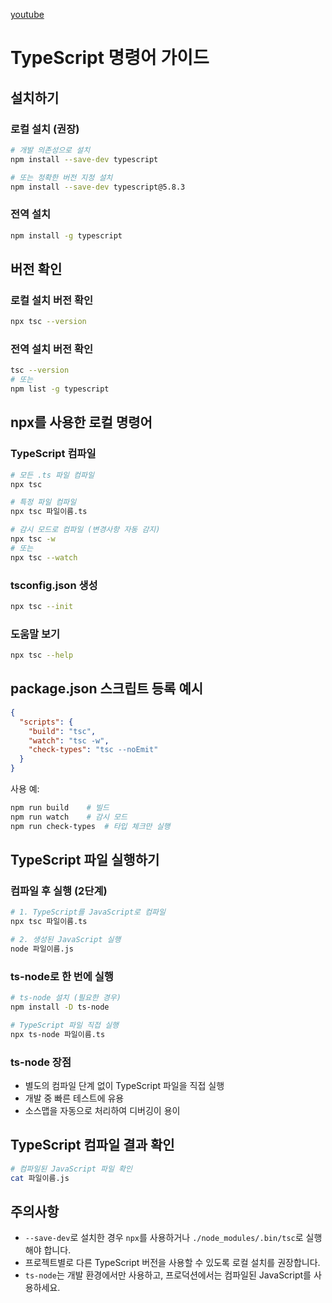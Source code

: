 [youtube](https://youtube.com/playlist?list=PLZKTXPmaJk8KhKQ_BILr1JKCJbR0EGlx0&si=HFG1VeYSj1hRnQ3e)

# TypeScript 명령어 가이드

## 설치하기

### 로컬 설치 (권장)
```bash
# 개발 의존성으로 설치
npm install --save-dev typescript

# 또는 정확한 버전 지정 설치
npm install --save-dev typescript@5.8.3
```

### 전역 설치
```bash
npm install -g typescript
```

## 버전 확인

### 로컬 설치 버전 확인
```bash
npx tsc --version
```

### 전역 설치 버전 확인
```bash
tsc --version
# 또는
npm list -g typescript
```

## npx를 사용한 로컬 명령어

### TypeScript 컴파일
```bash
# 모든 .ts 파일 컴파일
npx tsc

# 특정 파일 컴파일
npx tsc 파일이름.ts

# 감시 모드로 컴파일 (변경사항 자동 감지)
npx tsc -w
# 또는
npx tsc --watch
```

### tsconfig.json 생성
```bash
npx tsc --init
```

### 도움말 보기
```bash
npx tsc --help
```

## package.json 스크립트 등록 예시
```json
{
  "scripts": {
    "build": "tsc",
    "watch": "tsc -w",
    "check-types": "tsc --noEmit"
  }
}
```

사용 예:
```bash
npm run build    # 빌드
npm run watch    # 감시 모드
npm run check-types  # 타입 체크만 실행
```

## TypeScript 파일 실행하기

### 컴파일 후 실행 (2단계)
```bash
# 1. TypeScript를 JavaScript로 컴파일
npx tsc 파일이름.ts

# 2. 생성된 JavaScript 실행
node 파일이름.js
```

### ts-node로 한 번에 실행
```bash
# ts-node 설치 (필요한 경우)
npm install -D ts-node

# TypeScript 파일 직접 실행
npx ts-node 파일이름.ts
```

### ts-node 장점
- 별도의 컴파일 단계 없이 TypeScript 파일을 직접 실행
- 개발 중 빠른 테스트에 유용
- 소스맵을 자동으로 처리하여 디버깅이 용이

## TypeScript 컴파일 결과 확인
```bash
# 컴파일된 JavaScript 파일 확인
cat 파일이름.js
```

## 주의사항
- `--save-dev`로 설치한 경우 `npx`를 사용하거나 `./node_modules/.bin/tsc`로 실행해야 합니다.
- 프로젝트별로 다른 TypeScript 버전을 사용할 수 있도록 로컬 설치를 권장합니다.
- `ts-node`는 개발 환경에서만 사용하고, 프로덕션에서는 컴파일된 JavaScript를 사용하세요.
